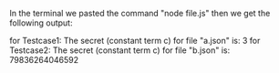 In the terminal we pasted the command "node file.js" then we get the following output:

for Testcase1: The secret (constant term c) for file "a.json" is: 3
for Testcase2: The secret (constant term c) for file "b.json" is: 79836264046592
